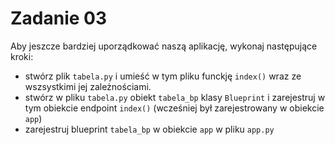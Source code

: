 # Zadanie 03

Aby jeszcze bardziej uporządkować naszą aplikację, wykonaj następujące kroki:
- stwórz plik `tabela.py` i umieść w tym pliku funckję `index()` wraz ze wszsystkimi jej zależnościami.
- stwórz w pliku `tabela.py` obiekt `tabela_bp` klasy `Blueprint` i zarejestruj w tym obiekcie endpoint `index()` (wcześniej był zarejestrowany w obiekcie `app`)
- zarejestruj blueprint `tabela_bp` w obiekcie `app` w pliku `app.py`
